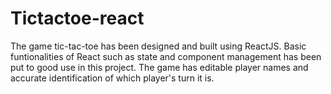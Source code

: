 # Tictactoe-react
 The game tic-tac-toe has been designed and built using ReactJS. Basic funtionalities of React such as state and component management has been put to good use in this project. The game has editable player names and accurate identification of which player's turn it is. 

